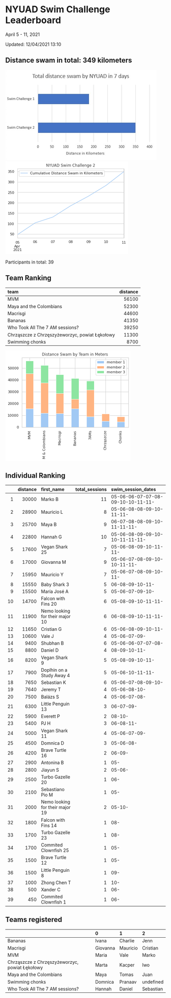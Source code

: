 # NYUAD Swim Challenge Leaderboard  
April 5 - 11, 2021  

Updated: 
12/04/2021 13:10

## Distance swam in total: 349 kilometers 
![Comparison with Swim challenge 1](swim-challenge-1-2-comparison.png) 
![Cumuulative distance ](cum_distance_by_day.png)  

Participants in total: 39  


## Team Ranking  


| team                                           |   distance |
|:-----------------------------------------------|-----------:|
| MVM                                            |      56100 |
| Maya and the Colombians                        |      52300 |
| Macrisgi                                       |      44600 |
| Bananas                                        |      41350 |
| Who Took All The 7 AM sessions?                |      39250 |
| Chrząszcze z Chrzęszyżeworzyc, powiat Łękołowy |      11300 |
| Swimming chonks                                |       8700 |



![Distance by teams](teams-graph.png)  

## Individual Ranking  
|    |   distance | first_name                      |   total_sessions | swim_session_dates                |
|---:|-----------:|:--------------------------------|-----------------:|:----------------------------------|
|  1 |      30000 | Marko B                         |               11 | 05-06-06-07-07-08-09-10-10-11-11- |
|  2 |      28900 | Mauricio L                      |                8 | 05-06-08-08-09-10-11-11-          |
|  3 |      25700 | Maya B                          |                9 | 06-07-08-08-09-10-11-11-11-       |
|  4 |      22800 | Hannah G                        |               10 | 05-06-08-09-09-10-10-11-11-11-    |
|  5 |      17600 | Vegan Shark 25                  |                7 | 05-06-08-09-10-11-11-             |
|  6 |      17000 | Giovanna M                      |                9 | 05-06-07-08-09-10-10-11-11-       |
|  7 |      15950 | Mauricio  Y                     |                7 | 05-06-07-08-09-10-11-             |
|  8 |      15550 | Baby Shark 3                    |                5 | 06-08-09-10-11-                   |
|  9 |      15500 | María José  A                   |                5 | 05-06-07-09-10-                   |
| 10 |      14700 | Falcon with Fins 20             |                6 | 05-08-09-10-11-11-                |
| 11 |      11900 | Nemo looking for their major 10 |                6 | 06-08-09-10-11-11-                |
| 12 |      11650 | Cristian G                      |                6 | 05-06-08-09-10-11-                |
| 13 |      10600 | Vale J                          |                4 | 05-06-07-09-                      |
| 14 |       9400 | Shubhan B                       |                6 | 05-06-06-07-07-08-                |
| 15 |       8800 | Daniel D                        |                4 | 08-09-10-11-                      |
| 16 |       8200 | Vegan Shark 9                   |                5 | 05-08-09-10-11-                   |
| 17 |       7900 | Doplhin on a Study Away 4       |                5 | 05-06-10-11-11-                   |
| 18 |       7650 | Sebastian K                     |                6 | 05-06-07-08-09-10-                |
| 19 |       7640 | Jeremy T                        |                4 | 05-06-08-10-                      |
| 20 |       7500 | Balázs S                        |                4 | 05-06-07-08-                      |
| 21 |       6300 | Little Penguin 13               |                3 | 06-07-09-                         |
| 22 |       5900 | Everett  P                      |                2 | 08-10-                            |
| 23 |       5400 | PJ H                            |                3 | 06-08-11-                         |
| 24 |       5000 | Vegan Shark 11                  |                4 | 05-06-07-09-                      |
| 25 |       4500 | Domnica  D                      |                3 | 05-06-08-                         |
| 26 |       4200 | Brave Turtle 16                 |                2 | 06-09-                            |
| 27 |       2900 | Antonina B                      |                1 | 05-                               |
| 28 |       2800 | Jiayun S                        |                2 | 05-06-                            |
| 29 |       2500 | Turbo Gazelle 20                |                1 | 06-                               |
| 30 |       2100 | Sebastiano Pio M                |                1 | 05-                               |
| 31 |       2000 | Nemo looking for their major 19 |                2 | 05-10-                            |
| 32 |       1800 | Falcon with Fins 14             |                1 | 08-                               |
| 33 |       1700 | Turbo Gazelle 23                |                1 | 08-                               |
| 34 |       1700 | Commited Clownfish 25           |                1 | 05-                               |
| 35 |       1500 | Brave Turtle 12                 |                1 | 05-                               |
| 36 |       1500 | Little Penguin 8                |                1 | 09-                               |
| 37 |       1000 | Zhong Chen T                    |                1 | 10-                               |
| 38 |        500 | Xander C                        |                1 | 06-                               |
| 39 |        450 | Commited Clownfish 1            |                1 | 06-                               |
## Teams registered  
|                                                | 0        | 1        | 2         |
|:-----------------------------------------------|:---------|:---------|:----------|
| Bananas                                        | Ivana    | Charlie  | Jenn      |
| Macrisgi                                       | Giovanna | Mauricio | Cristian  |
| MVM                                            | Maria    | Vale     | Marko     |
| Chrząszcze z Chrzęszyżeworzyc, powiat Łękołowy | Marta    | Kacper   | Iwo       |
| Maya and the Colombians                        | Maya     | Tomas    | Juan      |
| Swimming chonks                                | Domnica  | Pranaav  | undefined |
| Who Took All The 7 AM sessions?                | Hannah   | Daniel   | Sebastian |
